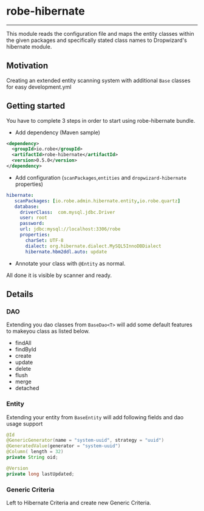 # robe-hibernate
---
This module reads the configuration file and maps the entity classes within the given packages and specifically stated class names to Dropwizard's hibernate module.
## Motivation
Creating an extended entity scanning system with additional `Base` classes for easy development.yml

## Getting started
You have to complete 3 steps in order to start using robe-hibernate bundle.
* Add dependency (Maven sample)
```xml
<dependency>
  <groupId>io.robe</groupId>
  <artifactId>robe-hibernate</artifactId>
  <version>0.5.0</version>
</dependency>
```
* Add configuration (`scanPackages`,`entities` and `dropwizard-hibernate` properties)

```yml
hibernate:
   scanPackages: [io.robe.admin.hibernate.entity,io.robe.quartz]
   database:
     driverClass:  com.mysql.jdbc.Driver
     user: root
     password:
     url: jdbc:mysql://localhost:3306/robe
     properties:
       charSet: UTF-8
       dialect: org.hibernate.dialect.MySQL5InnoDBDialect
       hibernate.hbm2ddl.auto: update
```
* Annotate your class with `@Entity` as normal. 

All done it is visible by scanner and ready.

## Details
### DAO
Extending you dao classes from `BaseDao<T>` will add some default features to makeyou class as listed below.
* findAll
* findById
* create
* update
* delete
* flush
* merge
* detached

### Entity
Extending your entity from `BaseEntity` will add following fields and dao usage support
	
```java
@Id
@GenericGenerator(name = "system-uuid", strategy = "uuid")
@GeneratedValue(generator = "system-uuid")
@Column( length = 32)
private String oid;

@Version
private long lastUpdated;
```


### Generic Criteria
Left to Hibernate Criteria and create new  Generic Criteria.

